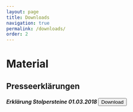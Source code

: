 ```yaml
---
layout: page
title: Downloads
navigation: true
permalink: /downloads/
order: 2
---
```


# Material

## Presseerklärungen
##### Erklärung Stolpersteine 01.03.2018 <a href="/images/Stolpersteine_1März18.pdf"><button>Download</button></a>
